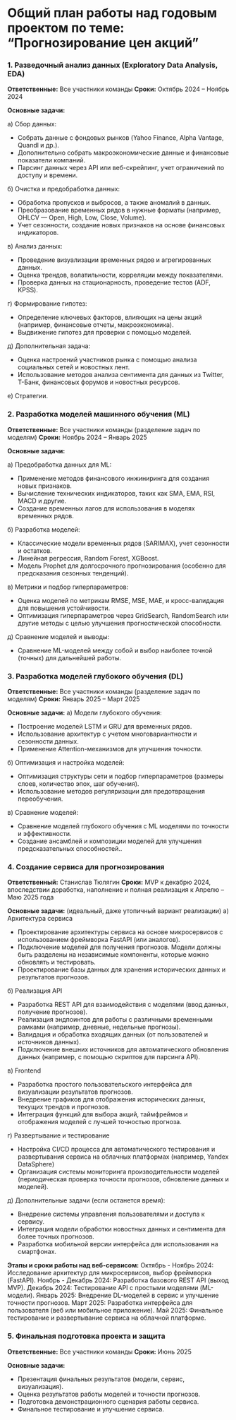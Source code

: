 # Общий план работы над годовым проектом по теме: “Прогнозирование цен акций”


### 1. Разведочный анализ данных (Exploratory Data Analysis, EDA)
**Ответственные:** Все участники команды
**Сроки:** Октябрь 2024 – Ноябрь 2024

**Основные задачи:**

a) Сбор данных:
- Собрать данные с фондовых рынков (Yahoo Finance, Alpha Vantage, Quandl и др.).
- Дополнительно собрать макроэкономические данные и финансовые показатели компаний.
- Парсинг данных через API или веб-скрейпинг, учет ограничений по доступу и времени.

б) Очистка и предобработка данных:
- Обработка пропусков и выбросов, а также аномалий в данных.
- Преобразование временных рядов в нужные форматы (например, OHLCV — Open, High, Low, Close, Volume).
- Учет сезонности, создание новых признаков на основе финансовых индикаторов.

в) Анализ данных:
- Проведение визуализации временных рядов и агрегированных данных.
- Оценка трендов, волатильности, корреляции между показателями.
- Проверка данных на стационарность, проведение тестов (ADF, KPSS).

г) Формирование гипотез:
- Определение ключевых факторов, влияющих на цены акций (например, финансовые отчеты, макроэкономика).
- Выдвижение гипотез для проверки с помощью моделей.

д) Дополнительная задача:
- Оценка настроений участников рынка с помощью анализа социальных сетей и новостных лент.
- Использование методов анализа сентимента для данных из Twitter, Т-Банк, финансовых форумов и новостных ресурсов.

е) Стратегии.

### 2. Разработка моделей машинного обучения (ML)
**Ответственные:** Все участники команды (разделение задач по моделям)
**Сроки:** Ноябрь 2024 – Январь 2025

**Основные задачи:**

а) Предобработка данных для ML:
- Применение методов финансового инжиниринга для создания новых признаков.
- Вычисление технических индикаторов, таких как SMA, EMA, RSI, MACD и другие.
- Создание временных лагов для использования в моделях временных рядов.

б) Разработка моделей:
- Классические модели временных рядов (SARIMAX), учет сезонности и остатков.
- Линейная регрессия, Random Forest, XGBoost.
- Модель Prophet для долгосрочного прогнозирования (особенно для предсказания сезонных тенденций).
     
в) Метрики и подбор гиперпараметров:
- Оценка моделей по метрикам RMSE, MSE, MAE, и кросс-валидация для повышения устойчивости.
- Оптимизация гиперпараметров через GridSearch, RandomSearch или другие методы с целью улучшения прогностической способности.

д) Сравнение моделей и выводы:
- Сравнение ML-моделей между собой и выбор наиболее точной (точных) для дальнейшей работы.


### 3. Разработка моделей глубокого обучения (DL)
**Ответственные:** Все участники команды (разделение задач по моделям)
**Сроки:** Январь 2025 – Март 2025

**Основные задачи:**
а) Модели глубокого обучения:
- Построение моделей LSTM и GRU для временных рядов.
- Использование архитектур с учетом многовариантности и сезонности данных.
- Применение Attention-механизмов для улучшения точности.

б) Оптимизация и настройка моделей:
- Оптимизация структуры сети и подбор гиперпараметров (размеры слоев, количество эпох, шаг обучения).
- Использование методов регуляризации для предотвращения переобучения.

в) Сравнение моделей:
- Сравнение моделей глубокого обучения с ML моделями по точности и эффективности.
- Создание ансамблей и композиции моделей для улучшения предсказательных способностей..

### 4. Создание сервиса для прогнозирования
**Ответственный:** Станислав Тюлягин 
**Сроки:** MVP к декабрю 2024, впоследствии доработка, наполнение и полная реализация к Апрелю – Маю 2025 года

**Основные задачи:** (идеальный, даже утопичный вариант реализации)
а) Архитектура сервиса
- Проектирование архитектуры сервиса на основе микросервисов с использованием фреймворка FastAPI (или аналогов).
- Подключение моделей для получения прогнозов. Модели должны быть разделены на независимые компоненты, которые можно обновлять и тестировать.
- Проектирование базы данных для хранения исторических данных и результатов прогнозов.

б) Реализация API
- Разработка REST API для взаимодействия с моделями (ввод данных, получение прогнозов).
- Реализация эндпоинтов для работы с различными временными рамками (например, дневные, недельные прогнозы).
- Валидация и обработка входящих данных (от пользователей и источников данных).
- Подключение внешних источников для автоматического обновления данных (например, с помощью скриптов для парсинга API).

в) Frontend
- Разработка простого пользовательского интерфейса для визуализации результатов прогнозов.
- Внедрение графиков для отображения исторических данных, текущих трендов и прогнозов.
- Интеграция функций для выбора акций, таймфреймов и отображения моделей с лучшей точностью прогноза.

г) Развертывание и тестирование
- Настройка CI/CD процесса для автоматического тестирования и развертывания сервиса на облачных платформах (например, Yandex DataSphere)
- Организация системы мониторинга производительности моделей (периодическая проверка точности прогнозов, обновление данных и моделей).

д) Дополнительные задачи (если останется время):
- Внедрение системы управления пользователями и доступа к сервису.
- Интеграция модели обработки новостных данных и сентимента для более точных прогнозов.
- Разработка мобильной версии интерфейса для использования на смартфонах.

**Этапы и сроки работы над веб-сервисом:**
Октябрь - Ноябрь 2024: Исследование архитектур для микросервисов, выбор фреймворка (FastAPI).
Ноябрь - Декабрь 2024: Разработка базового REST API (выход MVP).
Декабрь 2024: Тестирование API с простыми моделями (ML-модели).
Январь 2025: Внедрение DL-моделей в сервис и улучшение точности прогнозов.
Март 2025: Разработка интерфейса для пользователя (веб или мобильное приложение).
Май 2025: Финальное тестирование и развертывание сервиса на облачной платформе.


### 5. Финальная подготовка проекта и защита
**Ответственные:** Все участники команды
**Сроки:** Июнь 2025

**Основные задачи:**
- Презентация финальных результатов (модели, сервис, визуализация).
- Оценка результатов работы моделей и точности прогнозов.
- Подготовка демонстрационного сценария работы сервиса.
- Финальное тестирование и улучшение сервиса.
